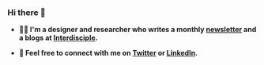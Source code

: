 ### Hi there 👋

- **👨‍💻  I'm a designer and researcher who writes a monthly [newsletter](https://buttondown.email/zc) and a blogs at [Interdisciple](https://interdisciple.com).**

- **📨  Feel free to connect with me on [Twitter](https://twitter.com/zachtco) or [LinkedIn](https://linkedin.com/in/zachtylercohen/).**
